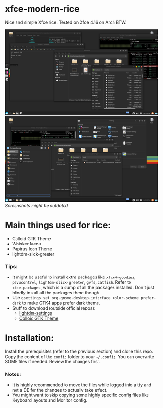 # xfce-modern-rice
Nice and simple Xfce rice.
Tested on Xfce 4.16 on Arch BTW.

![Example Screenshot](https://github.com/HAMM3REXTREME/xfce-modern-rice/raw/master/screenshot-1.png)
![Another Screenshot](https://github.com/HAMM3REXTREME/xfce-modern-rice/raw/master/screenshot-2.png)
*Screenshots might be outdated*

# Main things used for rice:
- Colloid GTK Theme
- Whisker Menu
- Papirus Icon Theme
- lightdm-slick-greeter

### Tips:
- It might be useful to install extra packages like `xfce4-goodies`, `pavucontrol`, `lightdm-slick-greeter`, `gvfs`, `catfish`. Refer to `xfce.packages`, which is a dump of all the packages installed. Don't just blindly install all the packages there though.
- Use `gsettings set org.gnome.desktop.interface color-scheme prefer-dark` to make GTK4 apps prefer dark theme.
- Stuff to download (outside official repos):
    - [lightdm-settings](https://aur.archlinux.org/packages/lightdm-settings)
    - [Colloid GTK Theme](https://github.com/vinceliuice/Colloid-gtk-theme)

# Installation:
Install the prerequisites (refer to the previous section) and clone this repo.  
Copy the content of the `config` folder to your `~/.config`.
You can overwrite SOME files if needed. Review the changes first.  

### Notes:
- It is highly recommended to move the files while logged into a tty and not a DE for the changes to actually take effect.    
- You might want to skip copying some highly specific config files like Keyboard layouts and Monitor config.
